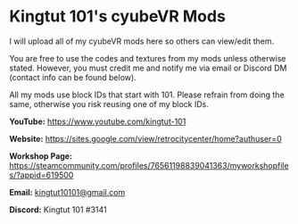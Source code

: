 # Kingtut 101's cyubeVR Mods
I will upload all of my cyubeVR mods here so others can view/edit them.

You are free to use the codes and textures from my mods unless otherwise stated. However, you must credit me and notify me via email or Discord DM (contact info can be found below).

All my mods use block IDs that start with 101. Please refrain from doing the same, otherwise you risk reusing one of my block IDs.

**YouTube:**
https://www.youtube.com/kingtut-101

**Website:**
https://sites.google.com/view/retrocitycenter/home?authuser=0

**Workshop Page:**
https://steamcommunity.com/profiles/76561198839041363/myworkshopfiles/?appid=619500

**Email:**
kingtut10101@gmail.com

**Discord:**
Kingtut 101 #3141
